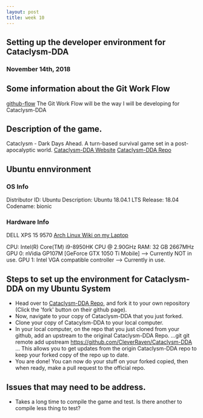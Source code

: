 ```yaml
---
layout: post
title: week 10
---
```



## Setting up the developer environment for Cataclysm-DDA
### November 14th, 2018

## Some information about the Git Work Flow
[github-flow](https://help.github.com/articles/github-flow/)
The Git Work Flow will be the way I will be developing for Cataclysm-DDA

## Description of the game.
Cataclysm - Dark Days Ahead. A turn-based survival game set in a post-apocalyptic world.
[Cataclysm-DDA Website](https://cataclysmdda.org/)
[Cataclysm-DDA Repo](https://github.com/CleverRaven/Cataclysm-DDA)

## Ubuntu ennvironment
### OS Info
Distributor ID:	Ubuntu
Description:	Ubuntu 18.04.1 LTS
Release:	18.04
Codename:	bionic

### Hardware Info
DELL XPS 15 9570
[Arch Linux Wiki on my Laptop](https://wiki.archlinux.org/index.php/Dell_XPS_15_9570)

CPU: Intel(R) Core(TM) i9-8950HK CPU @ 2.90GHz
RAM: 32 GB 2667MHz 
GPU 0: nVidia GP107M [GeForce GTX 1050 Ti Mobile] --> Currently NOT in use.
GPU 1: Intel VGA compatible controller --> Currently in use.

## Steps to set up the environment for Cataclysm-DDA on my Ubuntu System
 * Head over to [Cataclysm-DDA Repo](https://github.com/CleverRaven/Cataclysm-DDA), and fork it to your own repository (Click the 'fork' button on their github page).
 * Now, navigate to your copy of Cataclysm-DDA that you just forked. 
 * Clone your copy of Catacylsm-DDA to your local computer.
 * In your local computer, on the repo that you just cloned from your github, add an upstream to the original Cataclysm-DDA Repo.
 ...git
 git remote add upstream https://github.com/CleverRaven/Cataclysm-DDA
 ... 
 This allows you to get updates from the origin Cataclysm-DDA repo to keep your forked copy of the repo up to date.
 * You are done! You can now do your stuff on your forked copied, then when ready, make a pull request to the official repo.

## Issues that may need to be address.
 * Takes a long time to compile the game and test. Is there another to compile less thing to test?